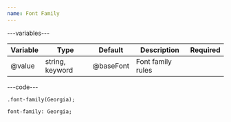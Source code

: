 ```yaml
---
name: Font Family
---
```


---variables---

| Variable | Type | Default | Description | Required |
| -- | -- | -- | -- | -- |
| @value | string, keyword | @baseFont | Font family rules ||

---code---

```less
.font-family(Georgia);
```

```less
font-family: Georgia;
```